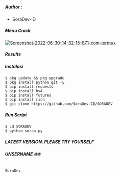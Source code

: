 ##### Author :
- SoraDev-ID

##### Menu Crack
<a href="https://ibb.co/yXqdL2t"><img src="https://i.ibb.co/xD6XVZW/Screenshot-2022-06-30-14-32-15-871-com-termux.jpg" alt="Screenshot-2022-06-30-14-32-15-871-com-termux" border="0"></a>
##### Results


##### Instalasi
```shell
$ pkg update && pkg upgrade
$ pkg install python git -y
$ pip install requests 
$ pip install bs4
$ pip install futures 
$ pip install rich
$ git clone https://github.com/SoraDev-ID/SORADEV
```
##### Run Script
```shell
$ cd SORADEV
$ python soraa.py
```

##### LATEST VERSION. PLEASE TRY YOURSELF 
##### UNSERNAME 🔥🔥
```shell

SoraDev

```
